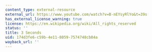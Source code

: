 ```yaml
---
content_type: external-resource
external_url: https://www.youtube.com/watch?v=B-nEYsyRlYo&t=39s
has_external_license_warning: true
license: https://en.wikipedia.org/wiki/All_rights_reserved
status: ''
title: 3 Seconds
uid: 174d3fe6-c59b-4e11-8059-7574748cb84a
wayback_url: ''
---
```

